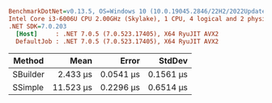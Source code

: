 ``` ini

BenchmarkDotNet=v0.13.5, OS=Windows 10 (10.0.19045.2846/22H2/2022Update)
Intel Core i3-6006U CPU 2.00GHz (Skylake), 1 CPU, 4 logical and 2 physical cores
.NET SDK=7.0.203
  [Host]     : .NET 7.0.5 (7.0.523.17405), X64 RyuJIT AVX2
  DefaultJob : .NET 7.0.5 (7.0.523.17405), X64 RyuJIT AVX2


```
|   Method |      Mean |     Error |    StdDev |
|--------- |----------:|----------:|----------:|
| SBuilder |  2.433 μs | 0.0541 μs | 0.1561 μs |
|  SSimple | 11.523 μs | 0.2296 μs | 0.6514 μs |
